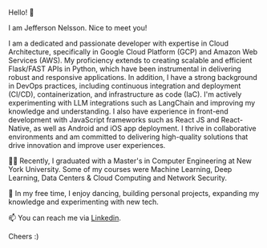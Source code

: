 Hello! 👋

I am Jefferson Nelsson. Nice to meet you!

I am a dedicated and passionate developer with expertise in Cloud Architecture, specifically in Google Cloud Platform (GCP) and Amazon Web Services (AWS). My proficiency extends to creating scalable and efficient Flask/FAST APIs in Python, which have been instrumental in delivering robust and responsive applications. In addition, I have a strong background in DevOps practices, including continuous integration and deployment (CI/CD), containerization, and infrastructure as code (IaC). I'm actively experimenting with LLM integrations such as LangChain and improving my knowledge and understanding. I also have experience in front-end development with JavaScript frameworks such as React JS and React-Native, as well as Android and iOS app deployment. I thrive in collaborative environments and am committed to delivering high-quality solutions that drive innovation and improve user experiences.

🧑‍🎓 Recently, I graduated with a Master's in Computer Engineering at New York University. Some of my courses were Machine Learning, Deep Learning, Data Centers & Cloud Computing and Network Security.

🚀 In my free time, I enjoy dancing, building personal projects, expanding my knowledge and experimenting with new tech.

📫 You can reach me via [Linkedin](https://www.linkedin.com/in/jeffersonaaron/). 

Cheers :)

<!---
jeffersonaaron25/jeffersonaaron25 is a ✨ special ✨ repository because its `README.md` (this file) appears on your GitHub profile.
You can click the Preview link to take a look at your changes.
--->
